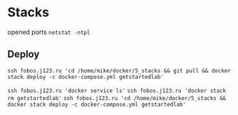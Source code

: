# Stacks

opened ports `netstat -ntpl`

## Deploy

`ssh fobos.j123.ru 'cd /home/mike/docker/5_stacks && git pull && docker stack deploy -c docker-compose.yml getstartedlab'`

`ssh fobos.j123.ru 'docker service ls'`
`ssh fobos.j123.ru 'docker stack rm getstartedlab'`
`ssh fobos.j123.ru 'cd /home/mike/docker/5_stacks && docker stack deploy -c docker-compose.yml getstartedlab'`
